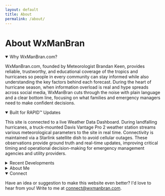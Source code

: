 ```yaml
---
layout: default
title: About
permalink: /about/
---
```


<div class="section-intro">
  <h1>About WxManBran</h1>
  <p></p>
</div>

<details class="about-section" open>
  <summary class="toggle-summary">Why WxManBran.com?</summary>
  <div class="about-section__content">
    <p>WxManBran.com, founded by Meteorologist Brandan Keen, provides reliable, trustworthy, and educational coverage of the tropics and hurricanes so people in every community can stay informed while also understanding the key factors behind each forecast. During the heart of hurricane season, when information overload is real and hype spreads across social media, WxManBran cuts through the noise with plain language and a clear bottom line, focusing on what families and emergency managers need to make confident decisions.</p>
  </div>
</details>

<details class="about-section" open>
  <summary class="toggle-summary">Built for RAPID™ Updates</summary>
  <div class="about-section__content">
    <p><p>
    This site is connected to a live Weather Data Dashboard. During landfalling hurricanes,
    a truck-mounted Davis Vantage Pro 2 weather station streams various meteorological parameters to the site in real time.
    Connectivity is maintained via a Starlink satellite dish to avoid cellular outages.
    These observations provide ground truth and real-time updates, improving critical timing and
    operational decision-making for emergency management agencies and utility providers.
  </p>
  </p>
  </div>
</details>

<details class="about-section">
  <summary class="toggle-summary">Recent Developments</summary>
  <div class="about-section__content">
    
    <div class="development-list">
      <article class="development-item">
        <h3>Multi-Station Deployment — August 11, 2025</h3>
        <div class="development-media development-media--split">
          <figure class="development-media__figure">
            <img src="{{ '/assets/images/Deplyable_Station2.JPEG' | relative_url }}" alt="Three portable weather station cases and tripods prepared for hurricane intercept missions">
          </figure>
          <figure class="development-media__figure">
            <img src="{{ '/assets/images/Deplyable_Station1.JPEG' | relative_url }}" alt="Deployable Davis Vantage Pro 2 weather station equipment staged on a workbench">
          </figure>
        </div>
        <p>Three additional Davis Vantage Pro 2 weather stations, along with the necessary data logging hardware and shelter housings, are prepared for operational deployment. These units will be strategically positioned during future hurricane intercepts to enable simultaneous, multi-location surface observations and improved spatial capture of storm impacts.</p>
        <div class="development-media__video">
          <iframe src="https://www.youtube-nocookie.com/embed/5Y_rzp0XOUs?rel=0&amp;modestbranding=1" title="Adjustable station mount field test video" loading="lazy" allow="accelerometer; autoplay; clipboard-write; encrypted-media; gyroscope; picture-in-picture; web-share" allowfullscreen></iframe>
        </div>
      </article>
      <article class="development-item">
        <h3>Adjustable Station Mount — October 28, 2024</h3>
        <div class="development-media development-media--single">
          <figure class="development-media__figure">
            <img src="{{ '/assets/images/new_station_mount.png' | relative_url }}" alt="Adjustable mast mounted to the WxManBran vehicle for elevating the anemometer">
          </figure>
        </div>
        <p>A steel wire reinforced, height-adjustable mast has been developed to raise the anemometer anywhere from 10–40 ft. This enables WMO 10 m (33 ft.) standard wind measurements and improves peak wind/gust capture on the vehicle-based station.</p>
      </article>
    </div>
  </div>
</details>

<details class="about-section">
  <summary class="toggle-summary">About Me</summary>
  <div class="about-section__content">
    <p>Hi, my name is Brandan Keen, and welcome to WxManBran.com. I built this site to be easy to navigate, informative, educational, and genuinely useful. It started in May 2025 as a bare GitHub repository to show prospective employers my Python work and data visualizations (you can still see that here: <a href="https://github.com/BrandanKeen/hurricane-field-analysis" target="_blank" rel="noopener">here</a>). Since then, it has grown into the beginnings of something I believe only God could have inspired me to start.</p>
    <p>My passion for weather began when I was five. From the back of my parents’ minivan, I saw tornado damage from the 1998 Central Florida Tornado Outbreak in Winter Garden, Florida. Those scenes stuck with me, and whenever a thunderstorm built near my elementary school, I would panic and cry, sometimes asking the office to call my mom so I knew she was okay.</p>
    <p>In 2004, everything changed. Hurricane Charley roared through Punta Gorda as a strong Category 4, with wind gusts of 105 mph recorded at Orlando International Airport. My house, just northwest of the airport, took intense impacts, and I missed three weeks of school because of power and grid outages. This experience sparked a deep fascination with tracking hurricanes, which grew even more when Hurricanes Frances and Jeanne hit Florida three and six weeks later, respectively. I grabbed my parents’ old JVC camcorder (not waterproof), covered it with a hand towel, and “reported” outside in rain and winds that were maybe 30 mph at most.</p>
    <p>The next year, 2005, I printed plotting sheets from the National Hurricane Center every morning, marked each storm’s latitude and longitude, shaded watches and warnings with colored pencils, and kept a log of every advisory number, wind, pressure, and movement. I didn’t realize the season would become record-breaking at the time, but by the end I was worn out from tracking so many storms.</p>
    <p>In 2010, I attended the University of North Florida on a baseball scholarship and, after a few transfers, graduated from Flagler College with a B.A. in Business Administration in 2015. In 2016, while still chasing a professional baseball career back home, I felt pulled to intercept Hurricane Hermine, the first U.S. landfalling hurricane since Wilma in 2005. Hermine was a Category 1 with 85 mph winds, but it was my first real taste of field work and it planted the seed that if I wanted to do this safely and successfully, I needed a meteorology degree.</p>
    <p>In 2020, after hanging up my cleats, I went back to school. I took online community college classes in 2021, then enrolled at Florida Institute of Technology in 2022, completing my B.S. in Meteorology in May 2025. While studying, I balanced classes with intercepts of Hurricanes Debby, Helene, and Milton during the 2024 season, this time with a weather station mounted on my truck to capture real data inside the storm.</p>
    <p>Looking ahead, my goal is to intercept and gather data from as many landfalling hurricanes as I can, keep improving this site, and share updates on the tropics that can help ease anxiety while providing clarity and truth. I feel incredibly blessed to pursue what I love, and I hope something here encourages you, teaches you, or simply connects us through a shared interest for weather.</p>
    <p>— Brandan Keen (WxManBran)</p>
  </div>
</details>

<details class="about-section" open>
  <summary class="toggle-summary">Connect</summary>
  <div class="about-section__content">
    <p>Have an idea or suggestion to make this website even better? I'd love to hear from you! Write to me at <a href="mailto:connect@wxmanbran.com">connect@wxmanbran.com</a>.</p>
  </div>
</details>

